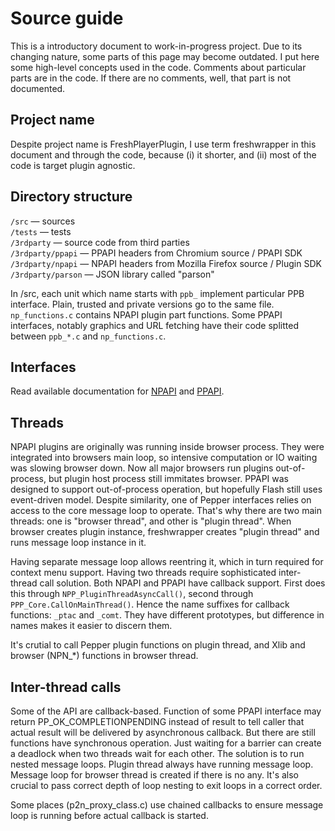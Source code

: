 # Source guide

This is a introductory document to work-in-progress project. Due to its changing nature, some parts
of this page may become outdated. I put here some high-level concepts used in the code. Comments
about particular parts are in the code. If there are no comments, well, that part is not documented.

## Project name

Despite project name is FreshPlayerPlugin, I use term freshwrapper in this document and through
the code, because (i) it shorter, and (ii) most of the code is target plugin agnostic.

## Directory structure

`/src` &mdash; sources <br>
`/tests` &mdash; tests <br>
`/3rdparty` &mdash; source code from third parties <br>
`/3rdparty/ppapi` &mdash; PPAPI headers from Chromium source / PPAPI SDK <br>
`/3rdparty/npapi` &mdash; NPAPI headers from Mozilla Firefox source / Plugin SDK <br>
`/3rdparty/parson` &mdash; JSON library called "parson" <br>

In /src, each unit which name starts with `ppb_` implement particular PPB interface.  Plain,
trusted and private versions go to the same file. `np_functions.c` contains NPAPI plugin part
functions. Some PPAPI interfaces, notably graphics and URL fetching have their code splitted
between `ppb_*.c` and `np_functions.c`.

## Interfaces

Read available documentation for [NPAPI](https://developer.mozilla.org/docs/Plugins) and
[PPAPI](https://developer.chrome.com/native-client/pepper_stable/c).

## Threads

NPAPI plugins are originally was running inside browser process. They were integrated into browsers
main loop, so intensive computation or IO waiting was slowing browser down.  Now all major browsers
run plugins out-of-process, but plugin host process still immitates browser. PPAPI was designed
to support out-of-process operation, but hopefully Flash still uses event-driven model. Despite
similarity, one of Pepper interfaces relies on access to the core message loop to operate. That's
why there are two main threads: one is "browser thread", and other is "plugin thread". When browser
creates plugin instance, freshwrapper creates "plugin thread" and runs message loop instance in it.

Having separate message loop allows reentring it, which in turn required for context menu support.
Having two threads require sophisticated inter-thread call solution. Both NPAPI and PPAPI have
callback support. First does this through `NPP_PluginThreadAsyncCall()`, second through
`PPP_Core.CallOnMainThread()`. Hence the name suffixes for callback functions: `_ptac` and `_comt`.
They have different prototypes, but difference in names makes it easier to discern them.

It's crutial to call Pepper plugin functions on plugin thread, and Xlib and browser (NPN_*)
functions in browser thread.

## Inter-thread calls

Some of the API are callback-based. Function of some PPAPI interface may return
PP_OK_COMPLETIONPENDING instead of result to tell caller that actual result will be delivered
by asynchronous callback. But there are still functions have synchronous operation. Just waiting
for a barrier can create a deadlock when two threads wait for each other. The solution is to run
nested message loops. Plugin thread always have running message loop. Message loop for browser
thread is created if there is no any. It's also crucial to pass correct depth of loop nesting
to exit loops in a correct order.

Some places (p2n_proxy_class.c) use chained callbacks to ensure message loop is running before
actual callback is started.
